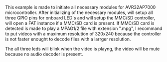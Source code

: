 This example is made to initiate all necessary modules for AVR32AP7000 microcontroller.
After initializing of the necessary modules, will setup all three GPIO pins for onboard LED's and will setup the MMC/SD controller, will open a FAT instance if a MMC/SD card is present.
If MMC/SD card is detected is made to play a MPAG1/2 file with extension ".mpg", I recommand to put videos with a maximum resolution of 320x240 because the controller is not faster enought to decode files with a larrger resolution.

The all three leds will blink when the video is playng, the video will be mute because no audio decoder is present.